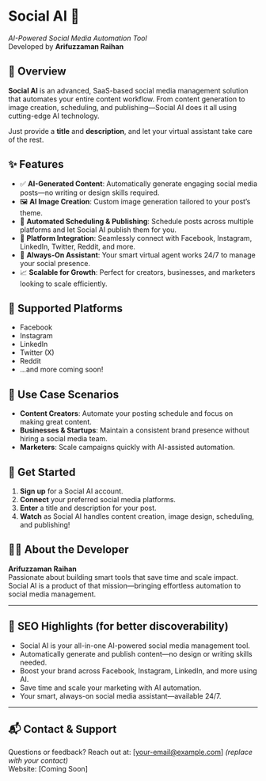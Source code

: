 # Social AI 🚀  
*AI-Powered Social Media Automation Tool*  
Developed by **Arifuzzaman Raihan**

## 🌟 Overview

**Social AI** is an advanced, SaaS-based social media management solution that automates your entire content workflow. From content generation to image creation, scheduling, and publishing—Social AI does it all using cutting-edge AI technology.

Just provide a **title** and **description**, and let your virtual assistant take care of the rest.

## ✨ Features

- ✅ **AI-Generated Content**: Automatically generate engaging social media posts—no writing or design skills required.
- 🖼️ **AI Image Creation**: Custom image generation tailored to your post’s theme.
- 📅 **Automated Scheduling & Publishing**: Schedule posts across multiple platforms and let Social AI publish them for you.
- 🔄 **Platform Integration**: Seamlessly connect with Facebook, Instagram, LinkedIn, Twitter, Reddit, and more.
- 🧠 **Always-On Assistant**: Your smart virtual agent works 24/7 to manage your social presence.
- 📈 **Scalable for Growth**: Perfect for creators, businesses, and marketers looking to scale efficiently.

## 🔌 Supported Platforms

- Facebook  
- Instagram  
- LinkedIn  
- Twitter (X)  
- Reddit  
- ...and more coming soon!

## 🧰 Use Case Scenarios

- **Content Creators**: Automate your posting schedule and focus on making great content.
- **Businesses & Startups**: Maintain a consistent brand presence without hiring a social media team.
- **Marketers**: Scale campaigns quickly with AI-assisted automation.

## 🚀 Get Started

1. **Sign up** for a Social AI account.
2. **Connect** your preferred social media platforms.
3. **Enter** a title and description for your post.
4. **Watch** as Social AI handles content creation, image design, scheduling, and publishing!

## 🧑‍💻 About the Developer

**Arifuzzaman Raihan**  
Passionate about building smart tools that save time and scale impact. Social AI is a product of that mission—bringing effortless automation to social media management.

---

## 📣 SEO Highlights (for better discoverability)

- Social AI is your all-in-one AI-powered social media management tool.
- Automatically generate and publish content—no design or writing skills needed.
- Boost your brand across Facebook, Instagram, LinkedIn, and more using AI.
- Save time and scale your marketing with AI automation.
- Your smart, always-on social media assistant—available 24/7.

---

## 📬 Contact & Support

Questions or feedback? Reach out at: [your-email@example.com] *(replace with your contact)*  
Website: [Coming Soon]

